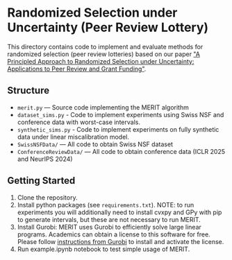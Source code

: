 # Randomized Selection under Uncertainty (Peer Review Lottery)

This directory contains code to implement and evaluate methods for randomized selection (peer review lotteries) based on our paper ["A Principled Approach to Randomized Selection under
Uncertainty: Applications to Peer Review and Grant Funding"](https://arxiv.org/pdf/2506.19083).

## Structure

- `merit.py` — Source code implementing the MERIT algorithm
- `dataset_sims.py` - Code to implement experiments using Swiss NSF and conference data with worst-case intervals.
- `synthetic_sims.py` - Code to implement experiments on fully synthetic data under linear miscalibration model.
- `SwissNSFData/` — All code to obtain Swiss NSF dataset
- `ConferenceReviewData/` — All code to obtain conference data (ICLR 2025 and NeurIPS 2024)

## Getting Started

1. Clone the repository.
2. Install python packages (see `requirements.txt`). NOTE: to run experiments you will additionally need to install cvxpy and GPy with pip to generate intervals, but these are not necessary to run MERIT.
3. Install Gurobi: MERIT uses Gurobi to efficiently solve large linear programs. Academics can obtain a license to this software for free. Please follow [instructions from Gurobi](https://www.gurobi.com/academia/academic-program-and-licenses/) to install and activate the license.
4. Run example.ipynb notebook to test simple usage of MERIT.
